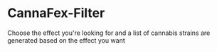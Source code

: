 # CannaFex-Filter
Choose the effect you're looking for and a list of cannabis strains are generated based on the effect you want
